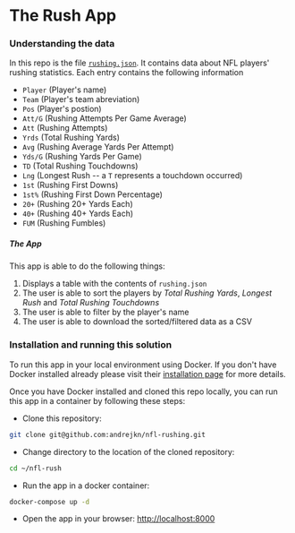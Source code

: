 # The Rush App

### Understanding the data
In this repo is the file [`rushing.json`](/rushing.json). It contains data about NFL players' rushing statistics. Each entry contains the following information
* `Player` (Player's name)
* `Team` (Player's team abreviation)
* `Pos` (Player's postion)
* `Att/G` (Rushing Attempts Per Game Average)
* `Att` (Rushing Attempts)
* `Yrds` (Total Rushing Yards)
* `Avg` (Rushing Average Yards Per Attempt)
* `Yds/G` (Rushing Yards Per Game)
* `TD` (Total Rushing Touchdowns)
* `Lng` (Longest Rush -- a `T` represents a touchdown occurred)
* `1st` (Rushing First Downs)
* `1st%` (Rushing First Down Percentage)
* `20+` (Rushing 20+ Yards Each)
* `40+` (Rushing 40+ Yards Each)
* `FUM` (Rushing Fumbles)

##### The App
This app is able to do the following things:
1. Displays a table with the contents of `rushing.json`
2. The user is able to sort the players by _Total Rushing Yards_, _Longest Rush_ and _Total Rushing Touchdowns_
3. The user is able to filter by the player's name
4. The user is able to download the sorted/filtered data as a CSV


### Installation and running this solution
To run this app in your local environment using Docker.
If you don't have Docker installed already please visit their [installation page](https://docs.docker.com/install/) for more details.

Once you have Docker installed and cloned this repo locally,
you can run this app in a container by following these steps:

* Clone this repository:
```bash
git clone git@github.com:andrejkn/nfl-rushing.git
```

* Change directory to the location of the cloned repository:
```bash
cd ~/nfl-rush
```

* Run the app in a docker container:
```bash
docker-compose up -d
```

* Open the app in your browser:
[http://localhost:8000](http://localhost:8000)
